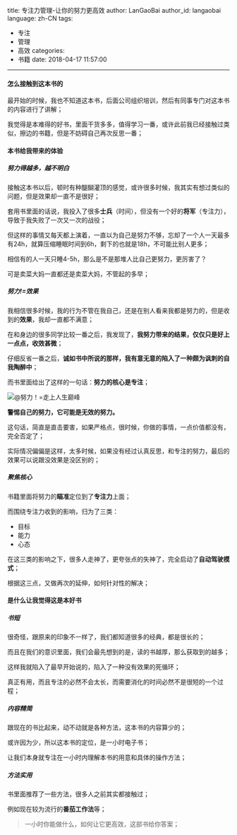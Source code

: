 title: 专注力管理-让你的努力更高效
author: LanGaoBai
author_id: langaobai
language: zh-CN
tags:
  - 专注
  - 管理
  - 高效
categories:
  - 书籍
date: 2018-04-17 11:57:00
---

#### 怎么接触到这本书的

最开始的时候，我也不知道这本书，后面公司组织培训，然后有同事专门对这本书的内容进行了讲解；

我觉得是本难得的好书，里面干货多多，值得学习一番，或许此前我已经接触过类似，擦边的书籍，但是不妨碍自己再次反思一番；

#### 本书给我带来的体验

##### 努力得越多，越不明白

接触这本书以后，顿时有种醍醐灌顶的感觉，或许很多时候，我其实有想过类似的问题，但是效果却一直不是很好；

套用书里面的话说，我投入了很多**士兵**（时间），但没有一个好的**将军**（专注力），导致于我失败了一次又一次的战役；

但这样的事情又每天都上演着，一直以为自己是努力不够，忘却了一个人一天最多有24h，就算压缩睡眠时间到6h，剩下的也就是18h，不可能比别人更多；

相信有的人一天只睡4-5h，那么是不是那堆人比自己更努力，更厉害了？

可是卖菜大妈一直都还是卖菜大妈，不管起的多早；

##### 努力!=效果

我相信很多时候，我的行为不管在我自己，还是在别人看来我都是努力的，但是收到的**效果**，我却一直都不满意；

在和身边的很多同学比较一番之后，我发现了，**我努力带来的结果，仅仅只是好上一点点，收效甚微**；

仔细反省一番之后，**诚如书中所说的那样，我有意无意的陷入了一种颇为讽刺的自我陶醉中**；

而书里面给出了这样的一句话：**努力的核心是专注**；

![@努力！=走上人生巅峰](\img\articlePicture\AbsorbedStrive.jpg)

**警惕自己的努力，它可能是无效的努力。**

这句话，简直是直击要害，如果严格点，很时候，你做的事情，一点价值都没有，完全否定了；

实际情况偏偏是这样，太多时候，如果没有经过认真反思，和专注的努力，最后的效果可以说跟没效果是没区别的；

##### 聚焦核心

书籍里面将努力的**瞄准**定位到了**专注力**上面；

而围绕专注力收到的影响，归为了三类：

+ 目标
+ 能力
+ 心态

在这三类的影响之下，很多人走神了，更夸张点的失神了，完全启动了**自动驾驶模式**；

根据这三点，又做再次的延伸，如何针对性的解决；

#### 是什么让我觉得这是本好书

##### 书短

很奇怪，跟原来的印象不一样了，我们都知道很多的经典，都是很长的；

而且在我们的意识里面，我们会最先想到的是，读的书越厚，那么获取到的越多；

这样我就陷入了最早开始说的，陷入了一种没有效果的死循环；

真正有用，而且专注的必然不会太长，而需要消化的时间必然不是很短的一个过程；

##### 内容精简

跟现在的书比起来，动不动就是各种方法，这本书的内容算少的；

或许因为少，所以这本书的定位，是一小时电子书；

让我们本身就专注在一小时内理解本书的用意和具体的操作方法；

##### 方法实用

书里面推荐了一些方法，很多人之前其实都接触过；

例如现在较为流行的**番茄工作法**等；

> 一小时你能做什么，如何让它更高效，这部书给你答案；